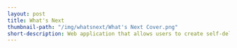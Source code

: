 ```yaml
---
layout: post
title: What's Next
thumbnail-path: "/img/whatsnext/What's Next Cover.png"
short-description: Web application that allows users to create self-deleting To Do lists
---
```

